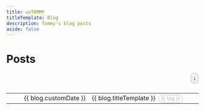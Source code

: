 ```yaml
---
title: uxTOMMY
titleTemplate: Blog
description: Tommy's blog posts
aside: false
---
```


<h1>Posts</h1>
<div id="btnDiv"><button id="sortBtn" @click="sort()" title="newest to oldest">&#8595;</button></div>
<table class="desc">
    <tr v-for="blog in blogs">
        <td>{{ blog.customDate }}</td>
        <td>
            <a :href="'/blogs/' + blog.basename">
            {{ blog.titleTemplate }}
            <span id="tagPills" v-for="tag in blog.tags">{{ tag }}</span>
            </a>
        </td>
    </tr>
</table>

<style scoped>
#btnDiv {
    display: flex;
    justify-content: end;
}
#sortBtn {
    padding: 6px;
    border: 1px #BBB solid;
    border-radius: 10px;
    text-align: right;
}
.desc {
  display: flex;
  flex-direction: column-reverse;
}
.asc {
  display: block;
}
table tr td:first-child { /* right align the first column */
    text-align: right;
    width: 200px;
}
table, tr, td {
    background-color: transparent !important;
    border: none !important;
}
#tagPills {
    color: #BBB;
    font-size: .85rem;
    border: 1px #BBB solid;
    border-radius: 1rem;
    padding: 0 6px 3px 6px;
    margin-left: 4px;
}
td:hover #tagPills {
    color: #999;
    border-color: #999;
}
</style>

<script>
export default {
    data() {
        return {
            blogs: <!--@include: blogs-metadata.json-->
        }
    },
    methods: {
        sort() {
            if(document.querySelector("table").className == "desc") {
                document.querySelector("table").className = "asc";
                document.querySelector("#sortBtn").innerHTML = "&#8593;";
                document.querySelector("#sortBtn").title = "oldest to newest";
            }
            else if(document.querySelector("table").className == "asc") {
                document.querySelector("table").className = "desc";
                document.querySelector("#sortBtn").innerHTML = "&#8595;";
                document.querySelector("#sortBtn").title = "newest to oldest";
            }
        }
    }
}
</script>